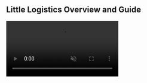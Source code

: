 ## Little Logistics Overview and Guide

<video src="https://user-images.githubusercontent.com/31002977/149857342-05ef5100-05de-4899-b92f-ddec2d7ccfaf.mp4" data-canonical-src="https://user-images.githubusercontent.com/31002977/149857342-05ef5100-05de-4899-b92f-ddec2d7ccfaf.mp4" controls="controls" muted="muted" class="d-block rounded-bottom-2 width-fit" style="max-height:640px;">
</video>

